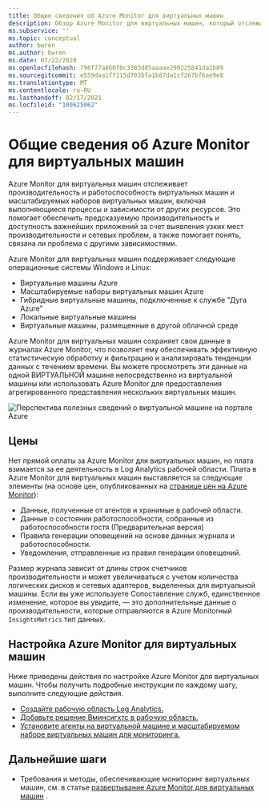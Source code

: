 ```yaml
---
title: Общие сведения об Azure Monitor для виртуальных машин
description: Обзор Azure Monitor для виртуальных машин, который отслеживает работоспособность и производительность виртуальных машин Azure и автоматически обнаруживает и сопоставляет компоненты приложений и их зависимости.
ms.subservice: ''
ms.topic: conceptual
author: bwren
ms.author: bwren
ms.date: 07/22/2020
ms.openlocfilehash: 796f77a860f0c3303d85aaaae290225841da1b89
ms.sourcegitcommit: e559daa1f7115d703bfa1b87da1cf267bf6ae9e8
ms.translationtype: MT
ms.contentlocale: ru-RU
ms.lasthandoff: 02/17/2021
ms.locfileid: "100625062"
---
```

# <a name="overview-of-azure-monitor-for-vms"></a>Общие сведения об Azure Monitor для виртуальных машин

Azure Monitor для виртуальных машин отслеживает производительность и работоспособность виртуальных машин и масштабируемых наборов виртуальных машин, включая выполняющиеся процессы и зависимости от других ресурсов. Это помогает обеспечить предсказуемую производительность и доступность важнейших приложений за счет выявления узких мест производительности и сетевых проблем, а также помогает понять, связана ли проблема с другими зависимостями.

Azure Monitor для виртуальных машин поддерживает следующие операционные системы Windows и Linux:

- Виртуальные машины Azure
- Масштабируемые наборы виртуальных машин Azure
- Гибридные виртуальные машины, подключенные к службе "Дуга Azure"
- Локальные виртуальные машины
- Виртуальные машины, размещенные в другой облачной среде
  

Azure Monitor для виртуальных машин сохраняет свои данные в журналах Azure Monitor, что позволяет ему обеспечивать эффективную статистическую обработку и фильтрацию и анализировать тенденции данных с течением времени. Вы можете просмотреть эти данные на одной ВИРТУАЛЬНОЙ машине непосредственно из виртуальной машины или использовать Azure Monitor для предоставления агрегированного представления нескольких виртуальных машин.

![Перспектива полезных сведений о виртуальной машине на портале Azure](media/vminsights-overview/vminsights-azmon-directvm.png)


## <a name="pricing"></a>Цены
Нет прямой оплаты за Azure Monitor для виртуальных машин, но плата взимается за ее деятельность в Log Analytics рабочей области. Плата в Azure Monitor для виртуальных машин выставляется за следующие элементы (на основе цен, опубликованных на [странице цен на Azure Monitor](https://azure.microsoft.com/pricing/details/monitor/)):

- Данные, полученные от агентов и хранимые в рабочей области.
- Данные о состоянии работоспособности, собранные из работоспособности гостя (Предварительная версия)
- Правила генерации оповещений на основе данных журнала и работоспособности.
- Уведомления, отправленные из правил генерации оповещений.

Размер журнала зависит от длины строк счетчиков производительности и может увеличиваться с учетом количества логических дисков и сетевых адаптеров, выделенных для виртуальной машины. Если вы уже используете Сопоставление служб, единственное изменение, которое вы увидите, — это дополнительные данные о производительности, которые отправляются в Azure Monitorный `InsightsMetrics` тип данных.


## <a name="configuring-azure-monitor-for-vms"></a>Настройка Azure Monitor для виртуальных машин
Ниже приведены действия по настройке Azure Monitor для виртуальных машин. Чтобы получить подробные инструкции по каждому шагу, выполните следующие действия.

- [Создайте рабочую область Log Analytics.](../insights/vminsights-configure-workspace.md#create-log-analytics-workspace)
- [Добавьте решение Вминсигхтс в рабочую область.](../insights/vminsights-configure-workspace.md#add-vminsights-solution-to-workspace)
- [Установите агенты на виртуальной машине и масштабируемом наборе виртуальных машин для мониторинга.](../insights/vminsights-enable-overview.md)



## <a name="next-steps"></a>Дальнейшие шаги

- Требования и методы, обеспечивающие мониторинг виртуальных машин, см. в статье [развертывание Azure Monitor для виртуальных машин](../insights/vminsights-enable-overview.md) .

